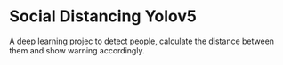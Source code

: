 # Social Distancing Yolov5
A deep learning projec to detect people, calculate the distance between them and show warning accordingly.

